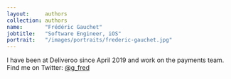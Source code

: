 ```yaml
---
layout:     authors
collection: authors
name:       "Frédéric Gauchet"
jobtitle:   "Software Engineer, iOS"
portrait:   "/images/portraits/frederic-gauchet.jpg"
---
```


I have been at Deliveroo since April 2019 and work on the payments team. Find me on Twitter: [@g_fred](https://twitter.com/g_fred)
